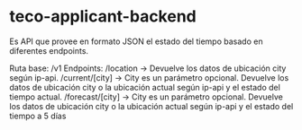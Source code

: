 # teco-applicant-backend
Es API que provee en formato JSON el estado del tiempo basado en diferentes endpoints. 

Ruta base: /v1
Endpoints:  /location         -> Devuelve los datos de ubicación city según ip-api.
            /current/[city]   -> City es un parámetro opcional. Devuelve los datos de ubicación city o la ubicación actual según ip-api y el estado del tiempo actual. 
            /forecast/[city]  -> City es un parámetro opcional. Devuelve los datos de ubicación city o la ubicación actual según ip-api y el estado del tiempo a 5 días
